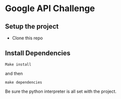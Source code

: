 # Google API Challenge

## Setup the project
- Clone this repo

## Install Dependencies
<code>Make install</code>

and then 

<code>make dependencies</code>

Be sure the python interpreter is all set with the project.

##